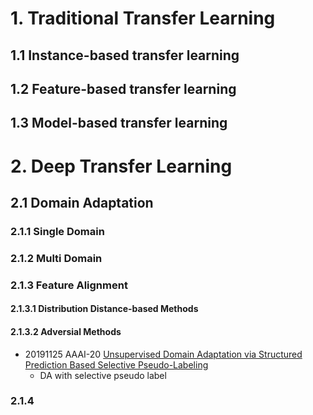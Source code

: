 # 1. Traditional Transfer Learning
## 1.1 Instance-based transfer learning
## 1.2 Feature-based transfer learning
## 1.3 Model-based transfer learning

# 2. Deep Transfer Learning
## 2.1 Domain Adaptation
### 2.1.1 Single Domain 
### 2.1.2 Multi Domain
### 2.1.3 Feature Alignment
#### 2.1.3.1 Distribution Distance-based Methods
#### 2.1.3.2 Adversial Methods
* 20191125 AAAI-20 [Unsupervised Domain Adaptation via Structured Prediction Based Selective Pseudo-Labeling](https://arxiv.org/abs/1911.07982)
     - DA with selective pseudo label
### 2.1.4 
